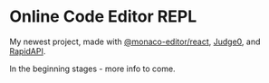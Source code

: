 # Online Code Editor REPL

My newest project, made with [@monaco-editor/react](https://www.npmjs.com/package/@monaco-editor/react), [Judge0](https://judge0.com/), and [RapidAPI](https://rapidapi.com/).

In the beginning stages - more info to come.